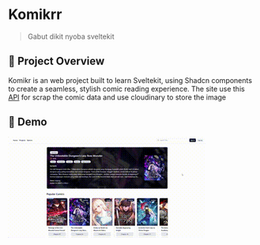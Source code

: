 #  Komikrr

> Gabut dikit nyoba sveltekit

## 🚀 Project Overview
Komikr is an web project built to learn Sveltekit, using Shadcn components to create a seamless, stylish comic reading experience. The site use this [API]("https://github.com/Fahridanaa/comic_scraper_api") for scrap the comic data and use cloudinary to store the image

## 📸 Demo
![demo](readme/demo.gif)
